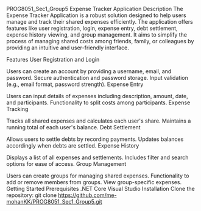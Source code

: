 PROG8051_Sec1_Group5
Expense Tracker Application
Description
The Expense Tracker Application is a robust solution designed to help users manage and track their shared expenses efficiently. The application offers features like user registration, login, expense entry, debt settlement, expense history viewing, and group management. It aims to simplify the process of managing shared costs among friends, family, or colleagues by providing an intuitive and user-friendly interface.

Features
User Registration and Login

Users can create an account by providing a username, email, and password.
Secure authentication and password storage.
Input validation (e.g., email format, password strength).
Expense Entry

Users can input details of expenses including description, amount, date, and participants.
Functionality to split costs among participants.
Expense Tracking

Tracks all shared expenses and calculates each user's share.
Maintains a running total of each user's balance.
Debt Settlement

Allows users to settle debts by recording payments.
Updates balances accordingly when debts are settled.
Expense History

Displays a list of all expenses and settlements.
Includes filter and search options for ease of access.
Group Management

Users can create groups for managing shared expenses.
Functionality to add or remove members from groups.
View group-specific expenses.
Getting Started
Prerequisites
.NET Core
Visual Studio
Installation
Clone the repository:
git clone https://github.com/me-mohanKK/PROG8051_Sec1_Group5.git

